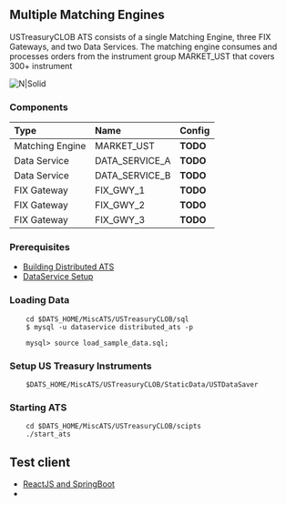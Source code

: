 
## Multiple Matching Engines

USTreasuryCLOB ATS consists of a single Matching Engine, three FIX Gateways, and two Data Services.
The matching engine consumes and processes orders from the instrument group MARKET_UST that covers 300+ instrument

![N|Solid](https://raw.githubusercontent.com/mkipnis/DistributedATS/master/Diagrams/BasicATS.png?raw=true)


### Components

| Type | Name     | Config                |
| :-------- | :------- | :------------------------- |
| Matching Engine | MARKET_UST | **TODO** |
| Data Service | DATA_SERVICE_A | **TODO** |
| Data Service | DATA_SERVICE_B | **TODO** |
| FIX Gateway | FIX_GWY_1 | **TODO** |
| FIX Gateway | FIX_GWY_2 | **TODO** |
| FIX Gateway | FIX_GWY_3 | **TODO** |


### Prerequisites
- [Building Distributed ATS](https://github.com/mkipnis/DistributedATS#Building-Distributed-ATS)
- [DataService Setup](https://github.com/mkipnis/DistributedATS/tree/master/DataService/sql/mysql)

### Loading Data
```
    cd $DATS_HOME/MiscATS/USTreasuryCLOB/sql
    $ mysql -u dataservice distributed_ats -p

    mysql> source load_sample_data.sql;    
```

### Setup US Treasury Instruments
```
    $DATS_HOME/MiscATS/USTreasuryCLOB/StaticData/USTDataSaver
```

### Starting ATS

```
    cd $DATS_HOME/MiscATS/USTreasuryCLOB/scipts
    ./start_ats
```

## Test client
- [ReactJS and SpringBoot ](https://github.com/mkipnis/DistributedATS/tree/master/misc_clients/spring_reactjs)
- [Username/Password]: [UST_TRADER_1/TEST]
